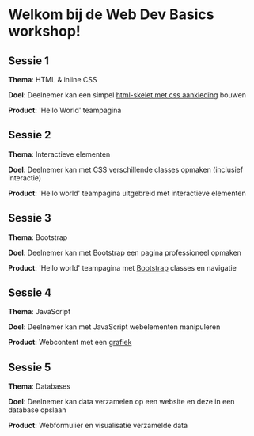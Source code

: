 # Welkom bij de Web Dev Basics workshop!

## Sessie 1
**Thema**: HTML & inline CSS

**Doel**: Deelnemer kan een simpel [html-skelet met css aankleding](https://medium.freecodecamp.org/learn-html-in-5-minutes-ccd378d2ab72) bouwen

**Product**: 'Hello World' teampagina

## Sessie 2
**Thema**: Interactieve elementen

**Doel**: Deelnemer kan met CSS verschillende classes opmaken (inclusief interactie)

**Product**: 'Hello world' teampagina uitgebreid met interactieve elementen

## Sessie 3
**Thema**: Bootstrap

**Doel**: Deelnemer kan met Bootstrap een pagina professioneel opmaken

**Product**: 'Hello world' teampagina met [Bootstrap](https://getbootstrap.com/) classes en navigatie

## Sessie 4
**Thema**: JavaScript

**Doel**: Deelnemer kan met JavaScript webelementen manipuleren

**Product**: Webcontent met een [grafiek](https://www.highcharts.com/demo/line-labels)

## Sessie 5
**Thema**: Databases

**Doel**: Deelnemer kan data verzamelen op een website en deze in een database opslaan

**Product**: Webformulier en visualisatie verzamelde data

